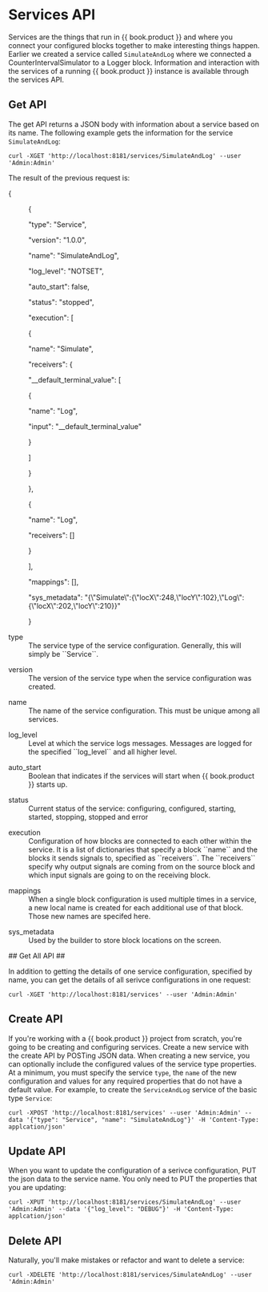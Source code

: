 # Services API #

Services are the things that run in {{ book.product }} and where you connect your configured blocks together to make interesting things happen. Earlier we created a service called ``SimulateAndLog`` where we connected a CounterIntervalSimulator to a Logger block. Information and interaction with the services of a running {{ book.product }} instance is available through the services API.

## Get API ##

The get API returns a JSON body with information about a service based on its name. The following example gets the information for the service ``SimulateAndLog``:

    curl -XGET 'http://localhost:8181/services/SimulateAndLog' --user 'Admin:Admin'

The result of the previous request is:

<dl>
  <dt>    {</dt>
  <dd>
    <p>{</p>
    <p>"type": "Service",</p>
    <p>"version": "1.0.0",</p>
    <p>"name": "SimulateAndLog",</p>
    <p>"log_level": "NOTSET",</p>
    <p>"auto_start": false,</p>
    <p>"status": "stopped",</p>
    <p>"execution": [</p>
    <p>{</p>
    <p>"name": "Simulate",</p>
    <p>"receivers": {</p>
    <p>"__default_terminal_value": [</p>
    <p>{</p>
    <p>"name": "Log",</p>
    <p>"input": "__default_terminal_value"</p>
    <p>}</p>
    <p>]</p>
    <p>}</p>
    <p>},</p>
    <p>{</p>
    <p>"name": "Log",</p>
    <p>"receivers": []</p>
    <p>}</p>
    <p>],</p>
    <p>"mappings": [],</p>
    <p>"sys_metadata": "{\"Simulate\":{\"locX\":248,\"locY\":102},\"Log\":{\"locX\":202,\"locY\":210}}"</p>
    <p>}</p>
  </dd>
</dl>
<dl>
  <dt>type</dt>
  <dd>The service type of the service configuration. Generally, this will simply be ``Service``.</dd>
</dl>
<dl>
  <dt>version</dt>
  <dd>The version of the service type when the service configuration was created.</dd>
</dl>
<dl>
  <dt>name</dt>
  <dd>The name of the service configuration. This must be unique among all services.</dd>
</dl>
<dl>
  <dt>log_level</dt>
  <dd>Level at which the service logs messages. Messages are logged for the specified ``log_level`` and all higher level.</dd>
</dl>
<dl>
  <dt>auto_start</dt>
  <dd>Boolean that indicates if the services will start when {{ book.product }} starts up.</dd>
</dl>
<dl>
  <dt>status</dt>
  <dd>Current status of the service: configuring, configured, starting, started, stopping, stopped and error</dd>
</dl>
<dl>
  <dt>execution</dt>
  <dd>Configuration of how blocks are connected to each other within the service. It is a list of dictionaries that specify a block ``name`` and the blocks it sends signals to, specified as ``receivers``. The ``receivers`` specify why output signals are coming from on the source block and which input signals are going to on the receiving block.</dd>
</dl>
<dl>
  <dt>mappings</dt>
  <dd>When a single block configuration is used multiple times in a service, a new local name is created for each additional use of that block. Those new names are specifed here.</dd>
</dl>
<dl>
  <dt>sys_metadata</dt>
  <dd>Used by the builder to store block locations on the screen.</dd>
</dl>
## Get All API ##

In addition to getting the details of one service configuration, specified by name, you can get the details of all serivce configurations in one request:

    curl -XGET 'http://localhost:8181/services' --user 'Admin:Admin'

## Create API ##

If you're working with a {{ book.product }} project from scratch, you're going to be creating and configuring services. Create a new service with the create API by POSTing JSON data. When creating a new service, you can optionally include the configured values of the service type properties. At a minimum, you must specify the service ``type``, the ``name`` of the new configuration and values for any required properties that do not have a default value. For example, to create the ``ServiceAndLog`` service of the basic type ``Service``:

    curl -XPOST 'http://localhost:8181/services' --user 'Admin:Admin' --data '{"type": "Service", "name": "SimulateAndLog"}' -H 'Content-Type: applcation/json'

## Update API ##

When you want to update the configuration of a serivce configuration, PUT the json data to the service name. You only need to PUT the properties that you are updating:

    curl -XPUT 'http://localhost:8181/services/SimulateAndLog' --user 'Admin:Admin' --data '{"log_level": "DEBUG"}' -H 'Content-Type: applcation/json'

## Delete API ##

Naturally, you'll make mistakes or refactor and want to delete a service:

    curl -XDELETE 'http://localhost:8181/services/SimulateAndLog' --user 'Admin:Admin'
